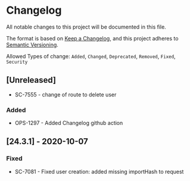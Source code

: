 # Changelog

All notable changes to this project will be documented in this file.

The format is based on [Keep a Changelog](https://keepachangelog.com/en/1.0.0/),
and this project adheres to [Semantic Versioning](https://semver.org/spec/v2.0.0.html).

Allowed Types of change: `Added`, `Changed`, `Deprecated`, `Removed`, `Fixed`, `Security`

## [Unreleased]

- SC-7555 - change of route to delete user

### Added

- OPS-1297 - Added Changelog github action

## [24.3.1] - 2020-10-07

### Fixed

- SC-7081 - Fixed user creation: added missing importHash to request
